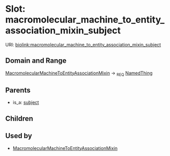 
# Slot: macromolecular_machine_to_entity_association_mixin_subject




URI: [biolink:macromolecular_machine_to_entity_association_mixin_subject](https://w3id.org/biolink/vocab/macromolecular_machine_to_entity_association_mixin_subject)


## Domain and Range

[MacromolecularMachineToEntityAssociationMixin](MacromolecularMachineToEntityAssociationMixin.md) ->  <sub>REQ</sub>
 [NamedThing](NamedThing.md)

## Parents

 *  is_a: [subject](subject.md)

## Children


## Used by

 * [MacromolecularMachineToEntityAssociationMixin](MacromolecularMachineToEntityAssociationMixin.md)
